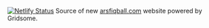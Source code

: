 [![Netlify Status](https://api.netlify.com/api/v1/badges/caa4f997-be98-46fe-8259-c31372e9370f/deploy-status)](https://app.netlify.com/sites/arsfiqball/deploys)
Source of new [arsfiqball.com](https://arsfiqball.com) website powered by Gridsome.
